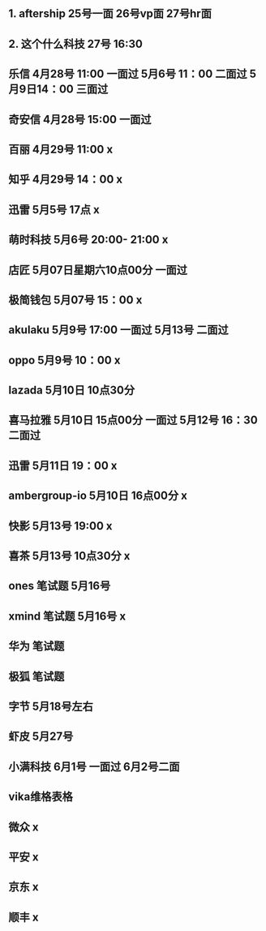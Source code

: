 ## 1. aftership 25号一面 26号vp面 27号hr面

## 2. 这个什么科技 27号  16:30  

## 乐信 4月28号 11:00 一面过 5月6号 11：00 二面过 5月9日14：00 三面过

## 奇安信 4月28号 15:00 一面过

## 百丽 4月29号 11:00 x

## 知乎 4月29号 14：00 x

## 迅雷 5月5号 17点 x

## 萌时科技 5月6号 20:00- 21:00 x

## 店匠	5月07日星期六10点00分 一面过

## 极简钱包  5月07号 15：00 x

## akulaku 5月9号 17:00 一面过 5月13号 二面过

## oppo 5月9号 10：00 x

## lazada 5月10日 10点30分

## 喜马拉雅 5月10日 15点00分 一面过 5月12号 16：30 二面过

## 迅雷 5月11日 19：00 x

## ambergroup-io 5月10日 16点00分 x

## 快影 5月13号 19:00 x

## 喜茶 5月13号 10点30分 x

## ones 笔试题 5月16号

## xmind 笔试题 5月16号 x

## 华为 笔试题

## 极狐 笔试题

## 字节 5月18号左右

## 虾皮 5月27号

## 小满科技 6月1号 一面过  6月2号二面

## vika维格表格

## 微众 x

## 平安 x

## 京东 x

## 顺丰 x
